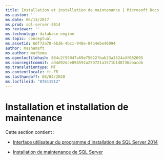 ```yaml
---
title: Installation et installation de maintenance | Microsoft Docs
ms.custom: ''
ms.date: 06/13/2017
ms.prod: sql-server-2014
ms.reviewer: ''
ms.technology: database-engine
ms.topic: conceptual
ms.assetid: 6df72a78-6b36-4bc1-948e-04b4ebe46094
author: mashamsft
ms.author: mathoma
ms.openlocfilehash: 804c2f55047a69e75622fbab23a3524a3f082695
ms.sourcegitcommit: ad4d92dce894592a259721a1571b1d8736abacdb
ms.translationtype: MT
ms.contentlocale: fr-FR
ms.lasthandoff: 08/04/2020
ms.locfileid: "87611512"
---
```

# <a name="setup-and-servicing-installation"></a>Installation et installation de maintenance
  Cette section contient :  
  
-   [Interface utilisateur du programme d'installation de SQL Server 2014](../../../2014/sql-server/install/sql-server-2014-setup-user-interface.md)  
  
-   [Installation de maintenance de SQL Server](../../../2014/sql-server/install/sql-server-servicing-installation.md)  
  
  
